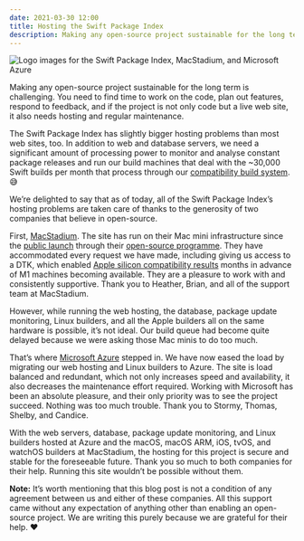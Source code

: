 ```yaml
---
date: 2021-03-30 12:00
title: Hosting the Swift Package Index
description: Making any open-source project sustainable for the long term is challenging in many ways, but with the Swift Package Index we also need significant hardware resources to keep it available.
---
```


![Logo images for the Swift Package Index, MacStadium, and Microsoft Azure](/images/blog/hosted-by-macstadium-and-microsoft-azure.png)

Making any open-source project sustainable for the long term is challenging. You need to find time to work on the code, plan out features, respond to feedback, and if the project is not only code but a live web site, it also needs hosting and regular maintenance.

The Swift Package Index has slightly bigger hosting problems than most web sites, too. In addition to web and database servers, we need a significant amount of processing power to monitor and analyse constant package releases and run our build machines that deal with the ~30,000 Swift builds per month that process through our [compatibility build system](https://blog.swiftpackageindex.com/posts/launching-language-and-platform-package-compatibility/). 😅

We’re delighted to say that as of today, all of the Swift Package Index’s hosting problems are taken care of thanks to the generosity of two companies that believe in open-source.

First, [MacStadium](https://macstadium.com). The site has run on their Mac mini infrastructure since the [public launch](https://twitter.com/daveverwer/status/1271447550936186882) through their [open-source programme](https://www.macstadium.com/opensource). They have accommodated every request we have made, including giving us access to a DTK, which enabled [Apple silicon compatibility results](https://blog.swiftpackageindex.com/posts/building-3238-packages-for-apple-silicon/) months in advance of M1 machines becoming available. They are a pleasure to work with and consistently supportive. Thank you to Heather, Brian, and all of the support team at MacStadium.

However, while running the web hosting, the database, package update monitoring, Linux builders, and all the Apple builders all on the same hardware is possible, it’s not ideal. Our build queue had become quite delayed because we were asking those Mac minis to do too much.

That’s where [Microsoft Azure](https://azure.microsoft.com) stepped in. We have now eased the load by migrating our web hosting and Linux builders to Azure. The site is load balanced and redundant, which not only increases speed and availability, it also decreases the maintenance effort required. Working with Microsoft has been an absolute pleasure, and their only priority was to see the project succeed. Nothing was too much trouble. Thank you to Stormy, Thomas, Shelby, and Candice.

With the web servers, database, package update monitoring, and Linux builders hosted at Azure and the macOS, macOS ARM, iOS, tvOS, and watchOS builders at MacStadium, the hosting for this project is secure and stable for the foreseeable future. Thank you so much to both companies for their help. Running this site wouldn’t be possible without them.

**Note:** It’s worth mentioning that this blog post is not a condition of any agreement between us and either of these companies. All this support came without any expectation of anything other than enabling an open-source project. We are writing this purely because we are grateful for their help. ❤️
